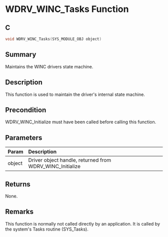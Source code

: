 # WDRV_WINC_Tasks Function

## C

```c
void WDRV_WINC_Tasks(SYS_MODULE_OBJ object)
```

## Summary

Maintains the WINC drivers state machine.  

## Description

This function is used to maintain the driver's internal state machine.

## Precondition

WDRV_WINC_Initialize must have been called before calling this function.  

## Parameters

| Param | Description |
|:----- |:----------- |
| object | Driver object handle, returned from WDRV_WINC_Initialize  

## Returns

None.  

## Remarks

This function is normally not called directly by an application. It is called by the system's Tasks routine (SYS_Tasks).  


